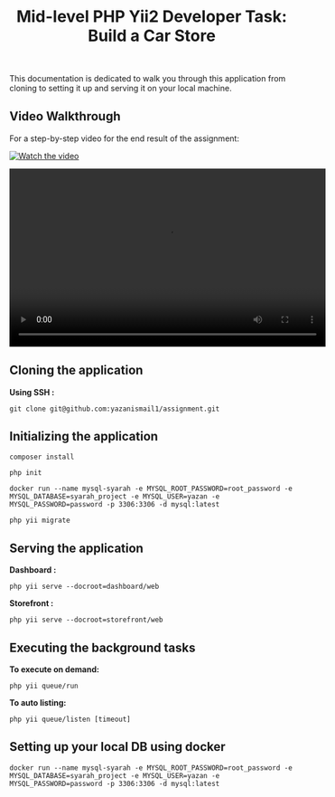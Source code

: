 <p align="center">
    <h1 align="center">Mid-level PHP Yii2 Developer Task: Build a
Car Store</h1>
    <br>
</p>

This documentation is dedicated to walk you through this application from cloning to setting it up and serving it on your local machine.

## Video Walkthrough

For a step-by-step video for the end result of the assignment:

[![Watch the video](https://drive.google.com/file/d/1pdQXJt6vjjuzfJnG5g65OY5_hugYMa4l/view?usp=sharing)](https://drive.google.com/file/d/1pdQXJt6vjjuzfJnG5g65OY5_hugYMa4l/view?usp=sharing)

<video width="560" height="315" src="https://drive.google.com/file/d/1pdQXJt6vjjuzfJnG5g65OY5_hugYMa4l/view?usp=sharing" frameborder="0" allow="accelerometer; autoplay; encrypted-media; gyroscope; picture-in-picture" allowfullscreen></video>


## Cloning the application
**Using SSH :** 
```
git clone git@github.com:yazanismail1/assignment.git
```

## Initializing the application

```
composer install
```

```
php init
```

```
docker run --name mysql-syarah -e MYSQL_ROOT_PASSWORD=root_password -e MYSQL_DATABASE=syarah_project -e MYSQL_USER=yazan -e MYSQL_PASSWORD=password -p 3306:3306 -d mysql:latest
```

```
php yii migrate
```

## Serving the application

**Dashboard :** 
```
php yii serve --docroot=dashboard/web
```

**Storefront :** 
```
php yii serve --docroot=storefront/web
```

## Executing the background tasks

**To execute on demand:** 
```
php yii queue/run
```

**To auto listing:** 
```
php yii queue/listen [timeout]
```

## Setting up your local DB using docker

```
docker run --name mysql-syarah -e MYSQL_ROOT_PASSWORD=root_password -e MYSQL_DATABASE=syarah_project -e MYSQL_USER=yazan -e MYSQL_PASSWORD=password -p 3306:3306 -d mysql:latest
```

